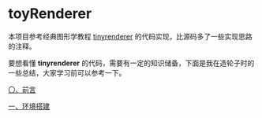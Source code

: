 # toyRenderer

本项目参考经典图形学教程 [tinyrenderer](https://github.com/ssloy/tinyrenderer) 的代码实现，比源码多了一些实现思路的注释。

要想看懂 **tinyrenderer** 的代码，需要有一定的知识储备，下面是我在造轮子时的一些总结，大家学习前可以参考一下。

[〇、前言](https://supercodepower.com/docs/toy-renderer/index)

[一、环境搭建](https://supercodepower.com/docs/toy-renderer/day1-env-setup)

